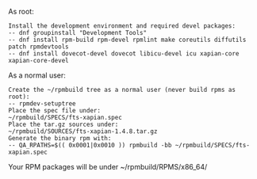 As root:

    Install the development environment and required devel packages:
    -- dnf groupinstall "Development Tools"
    -- dnf install rpm-build rpm-devel rpmlint make coreutils diffutils patch rpmdevtools
    -- dnf install dovecot-devel dovecot libicu-devel icu xapian-core xapian-core-devel

As a normal user:

    Create the ~/rpmbuild tree as a normal user (never build rpms as root):
    -- rpmdev-setuptree
    Place the spec file under:
    ~/rpmbuild/SPECS/fts-xapian.spec
    Place the tar.gz sources under:
    ~/rpmbuild/SOURCES/fts-xapian-1.4.8.tar.gz
    Generate the binary rpm with:
    -- QA_RPATHS=$(( 0x0001|0x0010 )) rpmbuild -bb ~/rpmbuild/SPECS/fts-xapian.spec

Your RPM packages will be under ~/rpmbuild/RPMS/x86_64/

